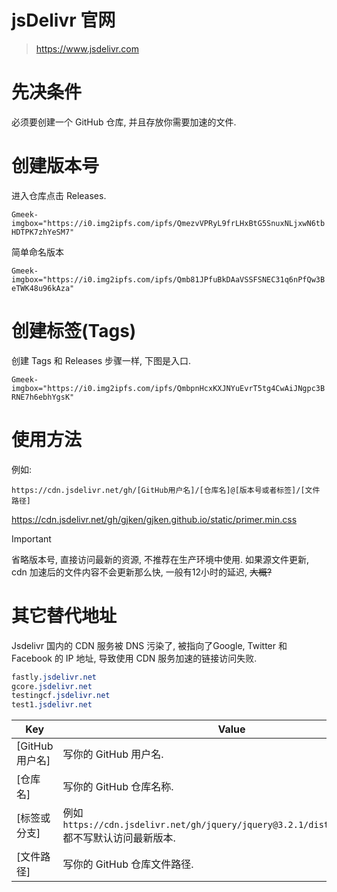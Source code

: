 # jsDelivr 官网

> https://www.jsdelivr.com

# 先决条件

必须要创建一个 GitHub 仓库, 并且存放你需要加速的文件.

# 创建版本号

进入仓库点击 Releases.

`Gmeek-imgbox="https://i0.img2ipfs.com/ipfs/QmezvVPRyL9frLHxBtG5SnuxNLjxwN6tbHDTPK7zhYeSM7"`

简单命名版本

`Gmeek-imgbox="https://i0.img2ipfs.com/ipfs/Qmb81JPfuBkDAaVSSFSNEC31q6nPfQw3BeTWK48u96kAza"`

# 创建标签(Tags)

创建 Tags 和 Releases 步骤一样, 下图是入口.

`Gmeek-imgbox="https://i0.img2ipfs.com/ipfs/QmbpnHcxKXJNYuEvrT5tg4CwAiJNgpc3BRNE7h6ebhYgsK"`

# 使用方法

例如:

`https://cdn.jsdelivr.net/gh/[GitHub用户名]/[仓库名]@[版本号或者标签]/[文件路径]`

https://cdn.jsdelivr.net/gh/gjken/gjken.github.io/static/primer.min.css

> [!Important]
> 省略版本号, 直接访问最新的资源, 不推荐在生产环境中使用.
> 如果源文件更新, cdn 加速后的文件内容不会更新那么快, 一般有12小时的延迟, ~~大概?~~

# 其它替代地址

Jsdelivr 国内的 CDN 服务被 DNS 污染了, 被指向了Google, Twitter 和 Facebook 的 IP 地址, 导致使用 CDN 服务加速的链接访问失败.

```css
fastly.jsdelivr.net
gcore.jsdelivr.net
testingcf.jsdelivr.net
test1.jsdelivr.net
```

| Key | Value
| - | -
| [GitHub 用户名] | 写你的 GitHub 用户名.
| [仓库名]  | 写你的 GitHub 仓库名称.
| [标签或分支] | 例如 `https://cdn.jsdelivr.net/gh/jquery/jquery@3.2.1/dist/jquery.min.js`<br>都不写默认访问最新版本.</br>
| [文件路径] | 写你的 GitHub 仓库文件路径.
